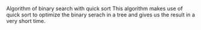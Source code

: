 Algorithm of binary search with quick sort
This algorithm makes use of quick sort to optimize the binary serach in a tree and gives us the result in a very short time.
